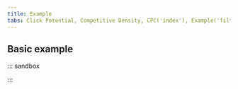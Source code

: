 ```yaml
---
title: Example
tabs: Click Potential, Competitive Density, CPC('index'), Example('filter-cp-cd-cpc-code')
---
```


## Basic example

::: sandbox

<script lang="tsx">
import React, { useState } from 'react';
import Dropdown from '@semcore/ui/dropdown';
import { Flex } from '@semcore/ui/flex-box';
import Button from '@semcore/ui/button';
import { FilterTrigger } from '@semcore/ui/base-trigger';
import NeighborLocation from '@semcore/ui/neighbor-location';
import InputNumber from '@semcore/ui/input-number';
import { Text } from '@semcore/ui/typography';

const InputRange = ({ value: valueState, changeValue, ariaLabelledby, ...other }) => {
  const minRange = 1;
  const maxRange = 8;
  let revertValues = false;

  const handleChange = (key) => (value) => {
    if (revertValues) {
      revertValues = false;
    } else {
      valueState[key] = value;
      changeValue({ ...valueState });
    }
  };

  const handleBlur = () => {
    const { from, to } = valueState;
    if (from > to) {
      revertValues = true;
      changeValue({
        from: Math.max(to, minRange),
        to: Math.min(from, maxRange),
      });
    }
  };
  const { from, to } = valueState;

  return (
    <Flex {...other}>
      <NeighborLocation>
        <InputNumber>
          <InputNumber.Value
            min={minRange}
            max={maxRange}
            aria-labelledby={ariaLabelledby}
            placeholder='From'
            value={from}
            onChange={handleChange('from')}
            onBlur={handleBlur}
          />
          <InputNumber.Controls />
        </InputNumber>
        <InputNumber>
          <InputNumber.Value
            min={minRange}
            max={maxRange}
            aria-labelledby={ariaLabelledby}
            placeholder='To'
            value={to}
            onChange={handleChange('to')}
            onBlur={handleBlur}
          />
          <InputNumber.Controls />
        </InputNumber>
      </NeighborLocation>
    </Flex>
  );
};

const setTriggerText = ({ from, to }) => {
  if (from && to) {
    return `${from} - ${to}`;
  }
  if (from !== '' || to !== '') {
    return `${from !== '' ? from : to}`;
  }
  return null;
};

const Demo = () => {
  const [filters, setFilters] = useState(false);
  const [visible, setVisible] = useState(false);
  const [value, setValue] = useState({ from: '', to: '' });
  const [displayValue, setDisplayValue] = useState('');
  const clearAll = () => setFilters(false);
  const applyFilters = () => {
    const { from, to } = value;
    setVisible(false);
    setFilters(!!(from || to));
    setDisplayValue(setTriggerText(value));
  };

  const handleKeyDown = (e) => {
    if (e.key === 'Enter') {
      applyFilters();
    }
  };

  return (
    <Dropdown visible={visible} onVisibleChange={setVisible}>
      <Dropdown.Trigger
        placeholder='Competitive Density'
        empty={!filters}
        onClear={clearAll}
        tag={FilterTrigger}
      >
        {`Com.: ${displayValue}`}
      </Dropdown.Trigger>
      <Dropdown.Popper
        w='224px'
        p='8px 8px 16px'
        role='dialog'
        aria-labelledby='title-CD'
        aria-modal='false'
      >
        <Text id='title-CD' size={200} bold>
          Custom range
        </Text>
        <InputRange
          ariaLabelledby='title-CD'
          value={value}
          changeValue={setValue}
          my={2}
          onKeyDown={handleKeyDown}
        />
        <Button use='primary' theme='info' w='100%' onClick={applyFilters}>
          Apply
        </Button>
      </Dropdown.Popper>
    </Dropdown>
  );
};
</script>

:::
